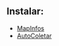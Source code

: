 ## Instalar:

- [MapInfos](https://raw.githubusercontent.com/teudm/twscrpts/main/TW1/UserScript/MapInfos.user.js)
- [AutoColetar](https://raw.githubusercontent.com/teudm/twscrpts/main/TW1/UserScript/AutoColetar.user.js)